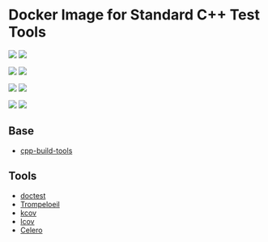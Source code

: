 # Docker Image for Standard C++ Test Tools

[![](https://images.microbadger.com/badges/version/lyrahgames/cpp-test-tools.svg)](https://microbadger.com/images/lyrahgames/cpp-test-tools)
[![](https://images.microbadger.com/badges/commit/lyrahgames/cpp-test-tools.svg)](https://microbadger.com/images/lyrahgames/cpp-test-tools)

[![](https://img.shields.io/microbadger/image-size/lyrahgames/cpp-test-tools.svg?style=for-the-badge)](https://microbadger.com/images/lyrahgames/cpp-test-tools)
[![](https://img.shields.io/microbadger/layers/lyrahgames/cpp-test-tools.svg?style=for-the-badge)](https://microbadger.com/images/lyrahgames/cpp-test-tools)

[![](https://img.shields.io/docker/pulls/lyrahgames/cpp-test-tools.svg?style=for-the-badge)](https://hub.docker.com/r/lyrahgames/cpp-test-tools)
[![](https://img.shields.io/docker/stars/lyrahgames/cpp-test-tools.svg?style=for-the-badge)](https://hub.docker.com/r/lyrahgames/cpp-test-tools)

[![](https://img.shields.io/docker/automated/lyrahgames/cpp-test-tools.svg?style=for-the-badge)](https://github.com/lyrahgames/docker-cpp-test-tools.git)
[![](https://img.shields.io/github/last-commit/lyrahgames/docker-cpp-test-tools.svg?style=for-the-badge)](https://github.com/lyrahgames/docker-cpp-test-tools.git)

## Base
- [cpp-build-tools](https://github.com/lyrahgames/docker-cpp-build-tools)

## Tools
- [doctest](https://github.com/onqtam/doctest)
- [Trompeloeil](https://github.com/rollbear/trompeloeil)
- [kcov](https://github.com/SimonKagstrom/kcov)
- [lcov](https://github.com/linux-test-project/lcov)
- [Celero](https://github.com/DigitalInBlue/Celero)